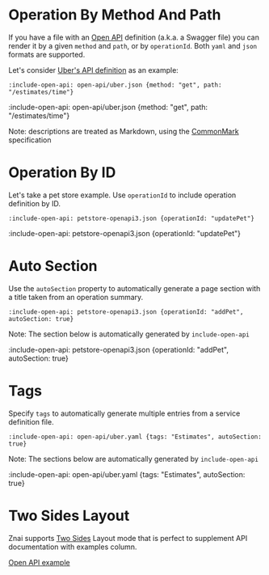 # Operation By Method And Path

If you have a file with an [Open API](https://github.com/OAI/OpenAPI-Specification/blob/master/README.md)
definition (a.k.a. a Swagger file) you can render it by a given `method` and `path`, or by `operationId`. 
Both `yaml` and `json` formats are supported.

Let's consider [Uber's API definition](https://github.com/OAI/OpenAPI-Specification/blob/master/examples/v2.0/json/uber.json) as an example:

    :include-open-api: open-api/uber.json {method: "get", path: "/estimates/time"}
    
:include-open-api: open-api/uber.json {method: "get", path: "/estimates/time"}

Note: descriptions are treated as Markdown, using the [CommonMark](https://commonmark.org/help/) specification

# Operation By ID

Let's take a pet store example. Use `operationId` to include operation definition by ID.

    :include-open-api: petstore-openapi3.json {operationId: "updatePet"}

:include-open-api: petstore-openapi3.json {operationId: "updatePet"}

# Auto Section

Use the `autoSection` property to automatically generate a page section with a title taken from an operation summary.

    :include-open-api: petstore-openapi3.json {operationId: "addPet", autoSection: true}

Note: The section below is automatically generated by `include-open-api` 

:include-open-api: petstore-openapi3.json {operationId: "addPet", autoSection: true}

# Tags

Specify `tags` to automatically generate multiple entries from a service definition file.

    :include-open-api: open-api/uber.yaml {tags: "Estimates", autoSection: true}

Note: The sections below are automatically generated by `include-open-api` 

:include-open-api: open-api/uber.yaml {tags: "Estimates", autoSection: true}
 
# Two Sides Layout

Znai supports [Two Sides](layout/two-sides-pages) Layout mode that is perfect to supplement API documentation with examples column.

[Open API example](layout/two-sides-pages#open-api-example)
